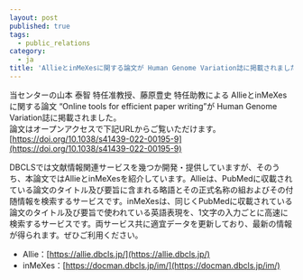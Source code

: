 ```yaml
---
layout: post
published: true
tags:
  - public_relations
category:
  - ja
title: 'AllieとinMeXesに関する論文が Human Genome Variation誌に掲載されました'
---
```

当センターの山本 泰智 特任准教授、藤原豊史 特任助教による AllieとinMeXesに関する論文 “Online tools for efficient paper writing”が Human Genome Variation誌に掲載されました。</br>
論文はオープンアクセスで下記URLからご覧いただけます。</br>
[https://doi.org/10.1038/s41439-022-00195-9](https://doi.org/10.1038/s41439-022-00195-9)

DBCLSでは文献情報関連サービスを幾つか開発・提供していますが、そのうち、本論文ではAllieとinMeXesを紹介しています。Allieは、PubMedに収載されている論文のタイトル及び要旨に含まれる略語とその正式名称の組およびその付随情報を検索するサービスです。inMeXesは、同じくPubMedに収載されている論文のタイトル及び要旨で使われている英語表現を、1文字の入力ごとに高速に検索するサービスです。両サービス共に適宜データを更新しており、最新の情報が得られます。ぜひご利用ください。

- Allie：[https://allie.dbcls.jp/](https://allie.dbcls.jp/)
- inMeXes：[https://docman.dbcls.jp/im/](https://docman.dbcls.jp/im/)
